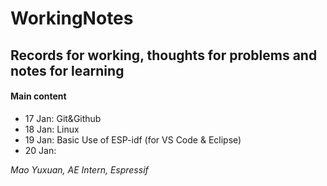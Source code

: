 # WorkingNotes
## Records for working, thoughts for problems and notes for learning

#### Main content

* 17 Jan: Git&Github
* 18 Jan: Linux
* 19 Jan: Basic Use of ESP-idf (for VS Code & Eclipse)
* 20 Jan: 



*Mao Yuxuan, AE Intern, Espressif*  

